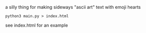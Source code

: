 a silly thing for making sideways "ascii art" text with emoji hearts

`python3 main.py > index.html`

see index.html for an example
